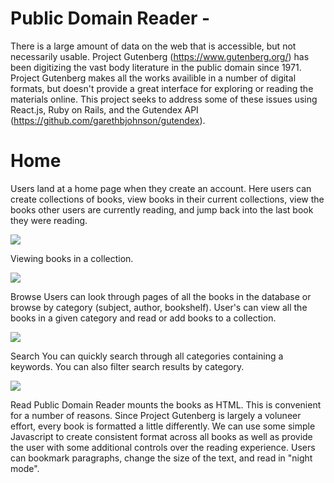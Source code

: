 
# Public Domain Reader - 

There is a large amount of data on the web that is accessible, but not necessarily usable. Project Gutenberg (https://www.gutenberg.org/) has been digitizing the vast body literature in the public domain since 1971. Project Gutenberg makes all the works availible in a number of digital formats, but doesn't provide a great interface for exploring or reading the materials online. This project seeks to address some of these issues using React.js, Ruby on Rails, and the Gutendex API (https://github.com/garethbjohnson/gutendex). 

# Home
Users land at a home page when they create an account. Here users can create collections of books, view books in their current collections, view the books other users are currently reading, and jump back into the last book they were reading.

![](https://github.com/gregDrizagit/PublicDomainReaderFrontEnd/blob/master/pdr-gif-1.gif)

Viewing books in a collection. 

![](https://github.com/gregDrizagit/PublicDomainReaderFrontEnd/blob/master/pdr-gif-2.gif)

Browse 
Users can look through pages of all the books in the database or browse by category (subject, author, bookshelf). User's can view all the books in a given category and read or add books to a collection. 

![](https://github.com/gregDrizagit/PublicDomainReaderFrontEnd/blob/master/pdf-gif-3.gif)


Search
You can quickly search through all categories containing a keywords. You can also filter search results by category. 

![](https://github.com/gregDrizagit/PublicDomainReaderFrontEnd/blob/master/pdr-gif-4.gif)


Read 
Public Domain Reader mounts the books as HTML. This is convenient for a number of reasons. Since Project Gutenberg is largely a voluneer effort, every book is formatted a little differently. We can use some simple Javascript to create consistent format across all books as well as provide the user with some additional controls over the reading experience. Users can bookmark paragraphs, change the size of the text, and read in "night mode". 


